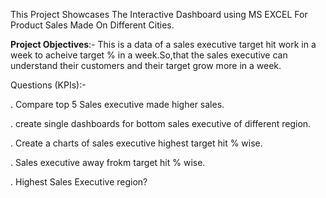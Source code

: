 This Project Showcases The Interactive Dashboard using MS EXCEL For Product Sales Made On Different Cities.

**Project Objectives**:-
This is a data of a sales executive target hit work in a week to acheive target % in a week.So,that the sales executive can understand their customers and their target grow more in a week.

Questions (KPIs):-

. Compare top 5 Sales executive made higher sales.

. create single dashboards for bottom sales executive of different region.

. Create a charts of sales executive highest target hit % wise.

. Sales executive away frokm target hit % wise.

. Highest Sales Executive region?


